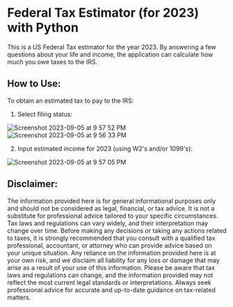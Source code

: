 # Federal Tax Estimator (for 2023) with Python
This is a US Federal Tax estimator for the year 2023. By answering a few questions about your life and income, the application can calculate how much you owe taxes to the IRS.

## How to Use:
To obtain an estimated tax to pay to the IRS: 

1. Select filing status:

![Screenshot 2023-09-05 at 9 57 52 PM](https://github.com/jiayuezhang84/2023Federal_TAX_ESTIMATOR/assets/58899463/051a6d95-a03f-4d73-af42-652799db3d4f)
![Screenshot 2023-09-05 at 9 56 33 PM](https://github.com/jiayuezhang84/2023Federal_TAX_ESTIMATOR/assets/58899463/467d4428-35fe-4251-b3db-f148d64acf6e)

2. Input estimated income for 2023 (using W2's and/or 1099's):

![Screenshot 2023-09-05 at 9 57 05 PM](https://github.com/jiayuezhang84/2023Federal_TAX_ESTIMATOR/assets/58899463/f2c3d65f-fc7c-4dd2-8155-1dae12797044)

## Disclaimer:
The information provided here is for general informational purposes only and should not be considered as legal, financial, or tax advice. It is not a substitute for professional advice tailored to your specific circumstances. Tax laws and regulations can vary widely, and their interpretation may change over time. Before making any decisions or taking any actions related to taxes, it is strongly recommended that you consult with a qualified tax professional, accountant, or attorney who can provide advice based on your unique situation. Any reliance on the information provided here is at your own risk, and we disclaim all liability for any loss or damage that may arise as a result of your use of this information. Please be aware that tax laws and regulations can change, and the information provided may not reflect the most current legal standards or interpretations. Always seek professional advice for accurate and up-to-date guidance on tax-related matters.
